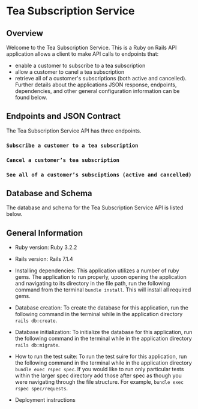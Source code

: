 # Tea Subscription Service 

## Overview
Welcome to the Tea Subscription Service. This is a Ruby on Rails API application allows a client to make API calls to endpoints that:
* enable a customer to subscribe to a tea subscription
* allow a customer to canel a tea subscription
* retrieve all of a customer's subscriptions (both active and cancelled).
Further details about the applications JSON response, endpoints, dependencies, and other general configuration information can be found below. 

## Endpoints and JSON Contract
The Tea Subscription Service API has three endpoints. 

### `Subscribe a customer to a tea subscription`

### `Cancel a customer’s tea subscription`

### `See all of a customer’s subsciptions (active and cancelled)`

## Database and Schema 
The database and schema for the Tea Subscription Service API is listed below. 

## General Information 

* Ruby version: Ruby 3.2.2

* Rails version: Rails 7.1.4

* Installing dependencies: This application utilizes a number of ruby gems. The application to run properly, upoon opening the application and navigating to its directory in the file path, run the following command from the terminal `bundle install`. This will install all required gems. 

* Database creation: To create the database for this application, run the following command in the terminal while in the application directory `rails db:create`.

* Database initialization: To initialize the database for this application, run the following command in the terminal while in the application directory `rails db:migrate`.

* How to run the test suite: To run the test suire for this application, run the following command in the terminal while in the application directory `bundle exec rspec spec`. If you would like to run only particular tests within the larger spec directory add those after spec as though you were navigating through the file structure. For example, `bundle exec rspec spec/requests`.

* Deployment instructions
